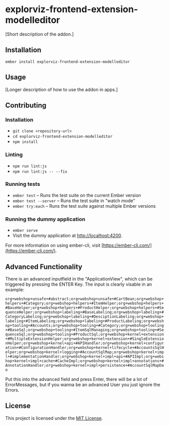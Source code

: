 explorviz-frontend-extension-modelleditor
==============================================================================

[Short description of the addon.]

Installation
------------------------------------------------------------------------------

```
ember install explorviz-frontend-extension-modelleditor
```


Usage
------------------------------------------------------------------------------

[Longer description of how to use the addon in apps.]


Contributing
------------------------------------------------------------------------------

### Installation

* `git clone <repository-url>`
* `cd explorviz-frontend-extension-modelleditor`
* `npm install`

### Linting

* `npm run lint:js`
* `npm run lint:js -- --fix`

### Running tests

* `ember test` – Runs the test suite on the current Ember version
* `ember test --server` – Runs the test suite in "watch mode"
* `ember try:each` – Runs the test suite against multiple Ember versions

### Running the dummy application

* `ember serve`
* Visit the dummy application at [http://localhost:4200](http://localhost:4200).

For more information on using ember-cli, visit [https://ember-cli.com/](https://ember-cli.com/).


Advanced Functionality
------------------------------------------------------------------------------

There is an advanced inputfield in the "ApplicationView", which can be triggered by pressing the ENTER Key. 
The input is clearly visable in an example:

`org+webshop+unsafe+#abstract;org+webshop+unsafe+#CartBean;org+webshop+helpers+#Category;org+webshop+helpers+#ItemHelper;org+webshop+helpers+#BaseHelper;org+webshop+helpers+#ProductHelper;org+webshop+helpers+#SequenceHelper;org+webshop+labeling+#BaseLabeling;org+webshop+labeling+#CategoryLabeling;org+webshop+labeling+#DesciptionLabeling;org+webshop+labeling+#ItemLabeling;org+webshop+labeling+#ProductLabeling;org+webshop+tooling+#Accounts;org+webshop+tooling+#Category;org+webshop+tooling+#BaseSql;org+webshop+tooling+#ItemSqlManaging;org+webshop+tooling+#SequenceSql;org+webshop+tooling+#ProductSql;org+webshop+kernel+extension+#MultipleExtensionHelper;org+webshop+kernel+extension+#SingleExtensionHelper;org+webshop+kernel+api+#APIHandler;org+webshop+kernel+configuration+#ConfigurationHandler;org+webshop+kernel+lifecycle+#AccountsSqlHelper;org+webshop+kernel+logging+#AccountSqlMap;org+webshop+kernel+impl+#implementationHandler;org+webshop+kernel+impl+api+#APIImpl;org+webshop+kernel+impl+cache+#CacheImpl;org+webshop+kernel+impl+annotations+#AnnotationHandler;org+webshop+kernel+impl+persistence+#AccountSqlMapDao`

Put this into the advanced field and press Enter, there will be a lot of ErrorMessages, but if you wanna be an advanced User you just ignore the Errors.


License
------------------------------------------------------------------------------

This project is licensed under the [MIT License](LICENSE.md).
